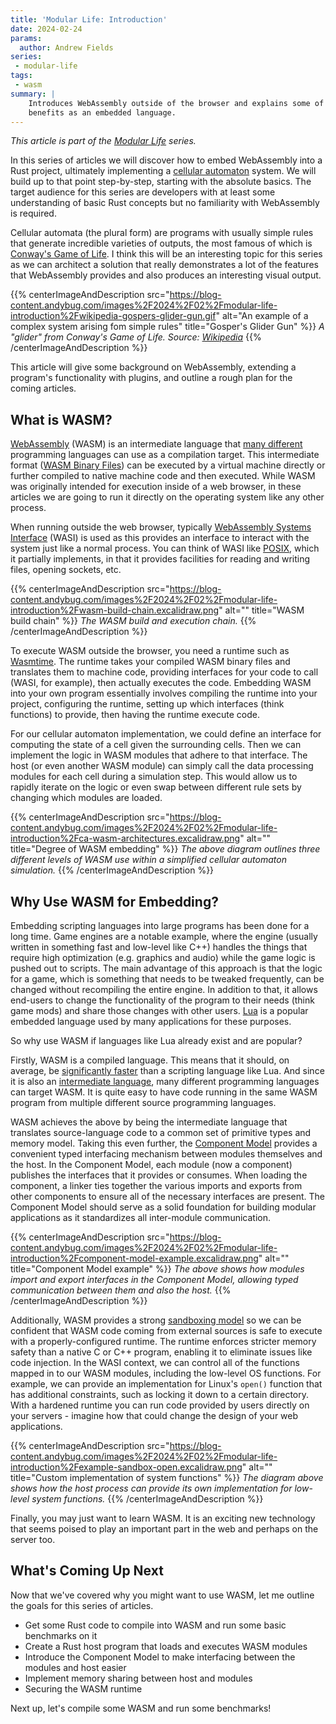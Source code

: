 ```yaml
---
title: 'Modular Life: Introduction'
date: 2024-02-24
params:
  author: Andrew Fields
series:
 - modular-life
tags:
 - wasm
summary: |
    Introduces WebAssembly outside of the browser and explains some of its
    benefits as an embedded language.
---
```


_This article is part of the [Modular Life](/series/modular-life) series._

In this series of articles we will discover how to embed WebAssembly into a Rust project, ultimately implementing a [cellular automaton](https://en.wikipedia.org/wiki/Cellular_automaton) system.
We will build up to that point step-by-step, starting with the absolute basics.
The target audience for this series are developers with at least some understanding of basic Rust concepts but no familiarity with WebAssembly is required.

Cellular automata (the plural form) are programs with usually simple rules that generate incredible varieties of outputs, the most famous of which is [Conway's Game of Life](https://en.wikipedia.org/wiki/Conway%27s_Game_of_Life).
I think this will be an interesting topic for this series as we can architect a solution that really demonstrates a lot of the features that WebAssembly provides and also produces an interesting visual output.

{{% centerImageAndDescription src="https://blog-content.andybug.com/images%2F2024%2F02%2Fmodular-life-introduction%2Fwikipedia-gospers-glider-gun.gif" alt="An example of a complex system arising fom simple rules" title="Gosper's Glider Gun" %}}
_A "glider" from Conway's Game of Life. Source: [Wikipedia](https://en.wikipedia.org/wiki/File:Gospers_glider_gun.gif)_
{{% /centerImageAndDescription %}}

This article will give some background on WebAssembly, extending a program's functionality with plugins, and outline a rough plan for the coming articles.

## What is WASM?

[WebAssembly](https://webassembly.org/) (WASM) is an intermediate language that [many different](https://github.com/appcypher/awesome-wasm-langs) programming languages can use as a compilation target.
This intermediate format ([WASM Binary Files](https://webassembly.github.io/spec/core/binary/index.html)) can be executed by a virtual machine directly or further compiled to native machine code and then executed.
While WASM was originally intended for execution inside of a web browser, in these articles we are going to run it directly on the operating system like any other process.

When running outside the web browser, typically [WebAssembly Systems Interface](https://wasi.dev/) (WASI) is used as this provides an interface to interact with the system just like a normal process.
You can think of WASI like [POSIX](https://en.wikipedia.org/wiki/POSIX), which it partially implements, in that it provides facilities for reading and writing files, opening sockets, etc.

{{% centerImageAndDescription src="https://blog-content.andybug.com/images%2F2024%2F02%2Fmodular-life-introduction%2Fwasm-build-chain.excalidraw.png" alt="" title="WASM build chain" %}}
_The WASM build and execution chain._
{{% /centerImageAndDescription %}}

To execute WASM outside the browser, you need a runtime such as [Wasmtime](https://wasmtime.dev/).
The runtime takes your compiled WASM binary files and translates them to machine code, providing interfaces for your code to call (WASI, for example), then actually executes the code.
Embedding WASM into your own program essentially involves compiling the runtime into your project, configuring the runtime, setting up which interfaces (think functions) to provide, then having the runtime execute code.

For our cellular automaton implementation, we could define an interface for computing the state of a cell given the surrounding cells.
Then we can implement the logic in WASM modules that adhere to that interface.
The host (or even another WASM module) can simply call the data processing modules for each cell during a simulation step.
This would allow us to rapidly iterate on the logic or even swap between different rule sets by changing which modules are loaded.

{{% centerImageAndDescription src="https://blog-content.andybug.com/images%2F2024%2F02%2Fmodular-life-introduction%2Fca-wasm-architectures.excalidraw.png" alt="" title="Degree of WASM embedding" %}}
_The above diagram outlines three different levels of WASM use within a simplified cellular automaton simulation._
{{% /centerImageAndDescription %}}

## Why Use WASM for Embedding?

Embedding scripting languages into large programs has been done for a long time.
Game engines are a notable example, where the engine (usually written in something fast and low-level like C++) handles the things that require high optimization (e.g. graphics and audio) while the game logic is pushed out to scripts.
The main advantage of this approach is that the logic for a game, which is something that needs to be tweaked frequently, can be changed without recompiling the entire engine.
In addition to that, it allows end-users to change the functionality of the program to their needs (think game mods) and share those changes with other users.
[Lua](https://www.lua.org/) is a popular embedded language used by many applications for these purposes.

So why use WASM if languages like Lua already exist and are popular?

Firstly, WASM is a compiled language.
This means that it should, on average, be [significantly faster](https://programming-language-benchmarks.vercel.app/lua-vs-wasm) than a scripting language like Lua.
And since it is also an [intermediate language](https://en.wikipedia.org/wiki/Intermediate_representation), many different programming languages can target WASM.
It is quite easy to have code running in the same WASM program from multiple different source programming languages.

WASM achieves the above by being the intermediate language that translates source-language code to a common set of primitive types and memory model.
Taking this even further, the [Component Model](https://github.com/WebAssembly/component-model/blob/main/design/mvp/Explainer.md) provides a convenient typed interfacing mechanism between modules themselves and the host.
In the Component Model, each module (now a component) publishes the interfaces that it provides or consumes.
When loading the component, a linker ties together the various imports and exports from other components to ensure all of the necessary interfaces are present.
The Component Model should serve as a solid foundation for building modular applications as it standardizes all inter-module communication.

{{% centerImageAndDescription src="https://blog-content.andybug.com/images%2F2024%2F02%2Fmodular-life-introduction%2Fcomponent-model-example.excalidraw.png" alt="" title="Component Model example" %}}
_The above shows how modules import and export interfaces in the Component Model, allowing typed communication between them and also the host._
{{% /centerImageAndDescription %}}

Additionally, WASM provides a strong [sandboxing model](https://webassembly.org/docs/security/) so we can be confident that WASM code coming from external sources is safe to execute with a properly-configured runtime.
The runtime enforces stricter memory safety than a native C or C++ program, enabling it to eliminate issues like code injection.
In the WASI context, we can control all of the functions mapped in to our WASM modules, including the low-level OS functions.
For example, we can provide an implementation for Linux's `open()` function that has additional constraints, such as locking it down to a certain directory.
With a hardened runtime you can run code provided by users directly on your servers - imagine how that could change the design of your web applications.

{{% centerImageAndDescription src="https://blog-content.andybug.com/images%2F2024%2F02%2Fmodular-life-introduction%2Fexample-sandbox-open.excalidraw.png" alt="" title="Custom implementation of system functions" %}}
_The diagram above shows how the host process can provide its own implementation for low-level system functions._
{{% /centerImageAndDescription %}}

Finally, you may just want to learn WASM.
It is an exciting new technology that seems poised to play an important part in the web and perhaps on the server too.

## What's Coming Up Next

Now that we've covered why you might want to use WASM, let me outline the goals for this series of articles.

- Get some Rust code to compile into WASM and run some basic benchmarks on it
- Create a Rust host program that loads and executes WASM modules
- Introduce the Component Model to make interfacing between the modules and host easier
- Implement memory sharing between host and modules
- Securing the WASM runtime

Next up, let's compile some WASM and run some benchmarks!


